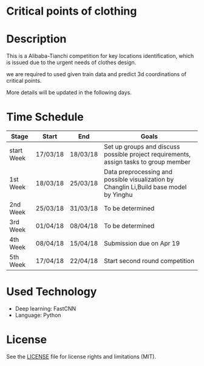 Critical points of clothing
===

Description
===
This is a Alibaba-Tianchi competition for key locations identification, which is issued due to the urgent needs of clothes design.

we are required to used given train data and predict 3d coordinations of critical points.

More details will be updated in the following days.

Time Schedule
===
| Stage | Start  | End | Goals |
| ------------- | ------------- | ------------- | ------------- |
| start Week | 17/03/18  | 18/03/18 | Set up groups and discuss possible project requirements, assign tasks to group member |
| 1st Week | 18/03/18  | 25/03/18 | Data preprocessing and possible visualization by Changlin Li,Build base model by Yinghu |
| 2nd Week | 25/03/18  | 31/03/18 | To be determined |
| 3rd Week | 01/04/18  | 08/04/18 | To be determined |
| 4th Week | 08/04/18  | 15/04/18 | Submission due on Apr 19 |
| 5th Week | 17/04/18  | 22/04/18 | Start second round competition |

Used Technology
===
- Deep learning: FastCNN
- Language: Python

License
===
See the [LICENSE](https://opensource.org/licenses/MIT) file for license rights and limitations (MIT).
